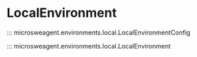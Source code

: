 # LocalEnvironment

::: microsweagent.environments.local.LocalEnvironmentConfig

::: microsweagent.environments.local.LocalEnvironment